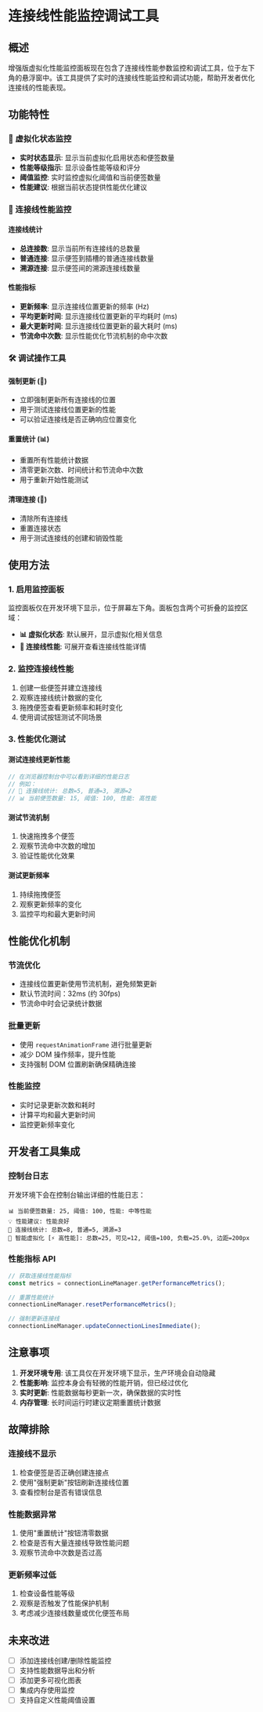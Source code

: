 # 连接线性能监控调试工具

## 概述

增强版虚拟化性能监控面板现在包含了连接线性能参数监控和调试工具，位于左下角的悬浮窗中。该工具提供了实时的连接线性能监控和调试功能，帮助开发者优化连接线的性能表现。

## 功能特性

### 🎯 虚拟化状态监控

- **实时状态显示**: 显示当前虚拟化启用状态和便签数量
- **性能等级指示**: 显示设备性能等级和评分
- **阈值监控**: 实时监控虚拟化阈值和当前便签数量
- **性能建议**: 根据当前状态提供性能优化建议

### 🔗 连接线性能监控

#### 连接线统计

- **总连接数**: 显示当前所有连接线的总数量
- **普通连接**: 显示便签到插槽的普通连接线数量
- **溯源连接**: 显示便签间的溯源连接线数量

#### 性能指标

- **更新频率**: 显示连接线位置更新的频率 (Hz)
- **平均更新时间**: 显示连接线位置更新的平均耗时 (ms)
- **最大更新时间**: 显示连接线位置更新的最大耗时 (ms)
- **节流命中次数**: 显示性能优化节流机制的命中次数

### 🛠️ 调试操作工具

#### 强制更新 (🔄)

- 立即强制更新所有连接线的位置
- 用于测试连接线位置更新的性能
- 可以验证连接线是否正确响应位置变化

#### 重置统计 (📊)

- 重置所有性能统计数据
- 清零更新次数、时间统计和节流命中次数
- 用于重新开始性能测试

#### 清理连接 (🧹)

- 清除所有连接线
- 重置连接状态
- 用于测试连接线的创建和销毁性能

## 使用方法

### 1. 启用监控面板

监控面板仅在开发环境下显示，位于屏幕左下角。面板包含两个可折叠的监控区域：

- **📊 虚拟化状态**: 默认展开，显示虚拟化相关信息
- **🔗 连接线性能**: 可展开查看连接线性能详情

### 2. 监控连接线性能

1. 创建一些便签并建立连接线
2. 观察连接线统计数据的变化
3. 拖拽便签查看更新频率和耗时变化
4. 使用调试按钮测试不同场景

### 3. 性能优化测试

#### 测试连接线更新性能

```javascript
// 在浏览器控制台中可以看到详细的性能日志
// 例如：
// 🔗 连接线统计: 总数=5, 普通=3, 溯源=2
// 📊 当前便签数量: 15, 阈值: 100, 性能: 高性能
```

#### 测试节流机制

1. 快速拖拽多个便签
2. 观察节流命中次数的增加
3. 验证性能优化效果

#### 测试更新频率

1. 持续拖拽便签
2. 观察更新频率的变化
3. 监控平均和最大更新时间

## 性能优化机制

### 节流优化

- 连接线位置更新使用节流机制，避免频繁更新
- 默认节流时间：32ms (约 30fps)
- 节流命中时会记录统计数据

### 批量更新

- 使用 `requestAnimationFrame` 进行批量更新
- 减少 DOM 操作频率，提升性能
- 支持强制 DOM 位置刷新确保精确连接

### 性能监控

- 实时记录更新次数和耗时
- 计算平均和最大更新时间
- 监控更新频率变化

## 开发者工具集成

### 控制台日志

开发环境下会在控制台输出详细的性能日志：

```
📊 当前便签数量: 25, 阈值: 100, 性能: 中等性能
💡 性能建议: 性能良好
🔗 连接线统计: 总数=8, 普通=5, 溯源=3
🎯 智能虚拟化 [⚡ 高性能]: 总数=25, 可见=12, 阈值=100, 负载=25.0%, 边距=200px
```

### 性能指标 API

```typescript
// 获取连接线性能指标
const metrics = connectionLineManager.getPerformanceMetrics();

// 重置性能统计
connectionLineManager.resetPerformanceMetrics();

// 强制更新连接线
connectionLineManager.updateConnectionLinesImmediate();
```

## 注意事项

1. **开发环境专用**: 该工具仅在开发环境下显示，生产环境会自动隐藏
2. **性能影响**: 监控本身会有轻微的性能开销，但已经过优化
3. **实时更新**: 性能数据每秒更新一次，确保数据的实时性
4. **内存管理**: 长时间运行时建议定期重置统计数据

## 故障排除

### 连接线不显示

1. 检查便签是否正确创建连接点
2. 使用"强制更新"按钮刷新连接线位置
3. 查看控制台是否有错误信息

### 性能数据异常

1. 使用"重置统计"按钮清零数据
2. 检查是否有大量连接线导致性能问题
3. 观察节流命中次数是否过高

### 更新频率过低

1. 检查设备性能等级
2. 观察是否触发了性能保护机制
3. 考虑减少连接线数量或优化便签布局

## 未来改进

- [ ] 添加连接线创建/删除性能监控
- [ ] 支持性能数据导出和分析
- [ ] 添加更多可视化图表
- [ ] 集成内存使用监控
- [ ] 支持自定义性能阈值设置
